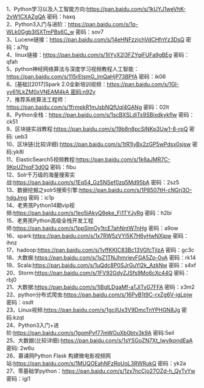 1、Python学习以及人工智能方向:https://pan.baidu.com/s/1kUYJ1weVhK-2vW1CXAZgQA 密码：haxq  
2、Python3入门与进阶：https://pan.baidu.com/s/1q-WLk0Ggb3lSXTmPBs6C_w 密码：sov7  
3、Lucene链接：https://pan.baidu.com/s/14eHNFzzjchVdCHfnYz3DsQ 密码：a7fg  
4、linux链接：https://pan.baidu.com/s/1liYyX2l3FZYgiFUFa9gBEg 密码：qfah  
5、python神经网络算法与深度学习视频教程人工智能：https://pan.baidu.com/s/115rEtsmG_lmQaHjP73BPfA 密码：ik06  
6、[基础][2017]Spark 2.0全新培训视频：https://pan.baidu.com/s/1GI-yv61ILkZM0xVNEAM4kA 密码:n92y  
7、推荐系统算法工程师：https://pan.baidu.com/s/1frmpkR1mJsbNQfUql4GANg 密码：02lt  
8、Python全栈：https://pan.baidu.com/s/1scBXSLdiTs9SBixdkykflw 密码：ck51  
9、区块链实战教程:https://pan.baidu.com/s/19b8n8pcSjNKp3Uw1-8-rpQ 密码: ueb3  
10、区块链(比较详细):https://pan.baidu.com/s/1tR1IyBx2zGP5wPdsx0sjsw 密码:yk8l  
11、ElasticSearch5视频教程:https://pan.baidu.com/s/1k6aJMR7C-9KpUZhiqF3d0Q 密码：fibu  
12、Solr千万级的海量搜索实战:https://pan.baidu.com/s/1Eq54_Gz5NSef0zq5Md95bA 密码：2sz5  
13、数据挖掘之solr5搜索引擎:https://pan.baidu.com/s/1P8507tH-cNGrj3O-hdgJmg 密码：ic1p  
14、老男孩Python14期vip视频:https://pan.baidu.com/s/1eo5iAkyQ8eke_Fi1TYJyRg 密码：h2bi   
15、老男孩Python高级全栈开发工程师:https://pan.baidu.com/s/1ppSjmOy1tcE7ahNntW7nHg 密码：a9ow  
16、spark:https://pan.baidu.com/s/1x7RW5zVYl5K7H6yHwNXjpw 密码：ihnz  
17、hadoop:https://pan.baidu.com/s/1vffKKIC83Bc13VGfcTjlzA 密码：gc3c  
18、大数据:https://pan.baidu.com/s/1sZ1TNJhmrievFGA5Zp-0vA 密码：rk14  
19、Scala:https://pan.baidu.com/s/1uQdc8P0SJrGuYl2k_AzkNw 密码：s4xf  
20、Storm:https://pan.baidu.com/s/1FV92GdyZJSfs9Mo6cXc44Q 密码：rbj0  
21、大数据:https://pan.baidu.com/s/1jBglLDgaMf-aTJlTvG7FFA 密码：x3m2  
22、python分布式爬虫:https://pan.baidu.com/s/16PvB1t9C-rxZg6V-igLpjw 密码：osdt  
23、Linux视频:https://pan.baidu.com/s/1gcjIUx3V9DmcTnYPHGN8Jg 密码:kzqt  
24、Python3入门+进阶:https://pan.baidu.com/s/1gomPvf77mWOuXb0btv3k9A 密码:5eil  
25、大数据(比较详细):https://pan.baidu.com/s/1sYSGoZN7Xt_lwylkpndEaA 密码: 2w6u  
26、慕课网Python Flask 构建微电影视频网站:https://pan.baidu.com/s/1MUQOEahNFzRpUoL3RWRukQ 密码：yk2a  
27、零基础学python：https://pan.baidu.com/s/1zx7ncCjo27OZd-h_QyTvYw 密码：igi1  
